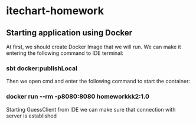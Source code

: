 # itechart-homework

## Starting application using Docker
At first, we should create Docker Image that we will run. We can make it entering the following command to IDE terminal:
### sbt docker:publishLocal
Then we open cmd and enter the following command to start the container:
### docker run --rm -p8080:8080 homeworkkk2:1.0
Starting GuessClient from IDE we can make sure that connection with server is established